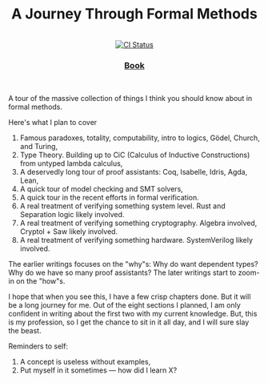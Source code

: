 <h1 align="center">A Journey Through Formal Methods</h1>

<br />

<div align="center">
   <!-- CI status -->
  <a href="https://github.com/blastwind/journey-through-formal-methods/actions">
    <img src="https://img.shields.io/github/actions/workflow/status/blastwind/journey-through-formal-methods/ci.yml?branch=main&style=flat-square"
      alt="CI Status" />
  </a>
</div>

<div align="center">
  <h3>
    <a href="https://blastwind.github.io/journey-through-formal-methods/">
      Book
    </a>
  </h3>
</div>

<br/>

A tour of the massive collection of things I think you should know about in formal methods.

Here's what I plan to cover
1. Famous paradoxes, totality, computability, intro to logics, Gödel, Church, and Turing,
2. Type Theory. Building up to CiC (Calculus of Inductive Constructions) from untyped lambda calculus,
3. A deservedly long tour of proof assistants: Coq, Isabelle, Idris, Agda, Lean,
4. A quick tour of model checking and SMT solvers,
5. A quick tour in the recent efforts in formal verification.
6. A real treatment of verifying something system level. Rust and Separation logic likely involved.
7. A real treatment of verifying something cryptography. Algebra involved, Cryptol + Saw likely involved.
8. A real treatment of verifying something hardware. SystemVerilog likely involved.

The earlier writings focuses on the "why"s: Why do want dependent types? Why do we have so many proof assistants?
The later writings start to zoom-in on the "how"s.

I hope that when you see this, I have a few crisp chapters done. But it will be a long journey for me. 
Out of the eight sections I planned, I am only confident in writing about the first two with my current knowledge.
But, this is my profession, so I get the chance to sit in it all day, and I will sure slay the beast.

Reminders to self: 
1. A concept is useless without examples,
2. Put myself in it sometimes — how did I learn X?

